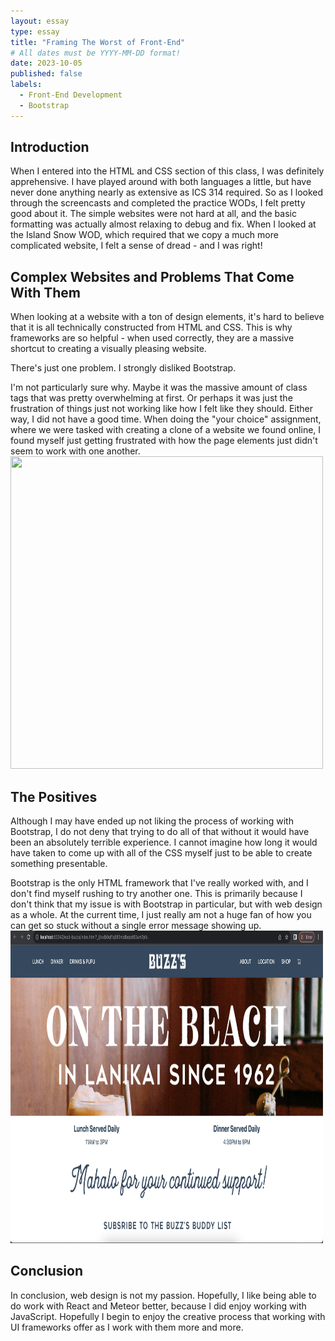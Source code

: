```yaml
---
layout: essay
type: essay
title: "Framing The Worst of Front-End"
# All dates must be YYYY-MM-DD format!
date: 2023-10-05
published: false
labels:
  - Front-End Development
  - Bootstrap
---
```


## Introduction

When I entered into the HTML and CSS section of this class, I was definitely apprehensive. I have played around with both languages a little, but have never done anything nearly as extensive as ICS 314 required. So as I looked through the screencasts and completed the practice WODs, I felt pretty good about it. The simple websites were not hard at all, and the basic formatting was actually almost relaxing to debug and fix. When I looked at the Island Snow WOD, which required that we copy a much more complicated website, I felt a sense of dread - and I was right!

## Complex Websites and Problems That Come With Them

When looking at a website with a ton of design elements, it's hard to believe that it is all technically constructed from HTML and CSS. This is why frameworks are so helpful - when used correctly, they are a massive shortcut to creating a visually pleasing website.

There's just one problem. I strongly disliked Bootstrap.

I'm not particularly sure why. Maybe it was the massive amount of class tags that was pretty overwhelming at first. Or perhaps it was just the frustration of things just not working like how I felt like they should. Either way, I did not have a good time. When doing the "your choice" assignment, where we were tasked with creating a clone of a website we found online, I found myself just getting frustrated with how the page elements just didn't seem to work with one another.
<img class="img-fluid" src="../img/murphys.png" width="500" height="500">

## The Positives

Although I may have ended up not liking the process of working with Bootstrap, I do not deny that trying to do all of that without it would have been an absolutely terrible experience. I cannot imagine how long it would have taken to come up with all of the CSS myself just to be able to create something presentable. 

Bootstrap is the only HTML framework that I've really worked with, and I don't find myself rushing to try another one. This is primarily because I don't think that my issue is with Bootstrap in particular, but with web design as a whole. At the current time, I just really am not a huge fan of how you can get so stuck without a single error message showing up.
<img class="img-fluid" src="../img/buzzs.png" width="500" height="500">

## Conclusion

In conclusion, web design is not my passion. Hopefully, I like being able to do work with React and Meteor better, because I did enjoy working with JavaScript. Hopefully I begin to enjoy the creative process that working with UI frameworks offer as I work with them more and more.